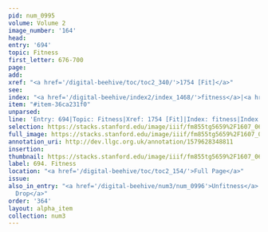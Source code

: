 ```yaml
---
pid: num_0995
volume: Volume 2
image_number: '164'
head: 
entry: '694'
topic: Fitness
first_letter: 676-700
page: 
add: 
xref: "<a href='/digital-beehive/toc/toc2_340/'>1754 [Fit]</a>"
see: 
index: "<a href='/digital-beehive/index2/index_1468/'>fitness</a>|<a href='/digital-beehive/index5/index_4378/'>unfit</a>"
item: "#item-36ca231f0"
unparsed: 
line: 'Entry: 694|Topic: Fitness|Xref: 1754 [Fit]|Index: fitness|Index: unfit|#item-36ca231f0'
selection: https://stacks.stanford.edu/image/iiif/fm855tg5659%2F1607_0631/893,3008,2781,557/full/0/default.jpg
full_image: https://stacks.stanford.edu/image/iiif/fm855tg5659%2F1607_0631/full/full/0/default.jpg
annotation_uri: http://dev.llgc.org.uk/annotation/1579628348811
insertion: 
thumbnail: https://stacks.stanford.edu/image/iiif/fm855tg5659%2F1607_0631/893,3008,600,180/250,/0/default.jpg
label: 694. Fitness
location: "<a href='/digital-beehive/toc/toc2_154/'>Full Page</a>"
issue: 
also_in_entry: "<a href='/digital-beehive/num3/num_0996'>Unfitness</a>|<a href='/digital-beehive/num3/num_0997'>a
  Drop</a>"
order: '364'
layout: alpha_item
collection: num3
---
```

